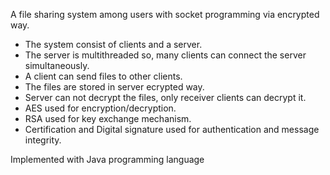 A file sharing system among users with socket programming via encrypted way.

  - The system consist of clients and a server.
  - The server is multithreaded so, many clients can connect the server simultaneously.
  - A client can send files to other clients.
  - The files are stored in server ecrypted way.
  - Server can not decrypt the files, only receiver clients can decrypt it.
  - AES used for encryption/decryption.
  - RSA used for key exchange mechanism.
  - Certification and Digital signature used for authentication and message integrity.
  
Implemented with Java programming language
